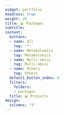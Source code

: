 ```yaml
---
widget: portfolio
headless: true
weight: 20
title: 💻 Packages
subtitle: 
content:
  buttons:
  - name: All
    tag: '*'
  - name: Metabolomics
    tag: Metabolomics
  - name: Multi-omics
    tag: Multi-omics
  - name: Others
    tag: Others
  default_button_index: 0
  filters:
    folders:
    - packages
  title: 💻 Projects
design:
  columns: "1"
---
```

